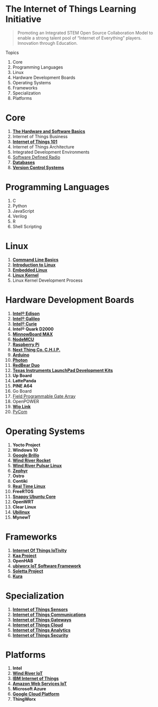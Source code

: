 # The Internet of Things Learning Initiative

> Promoting an Integrated STEM Open Source Collaboration Model to enable a strong talent pool of “Internet of Everything” players. Innovation through Education.

Topics

1. Core
2. Programming Languages
3. Linux
4. Hardware Development Boards
5. Operating Systems
6. Frameworks
7. Specialization 
8. Platforms

# Core

1. [**The Hardware and Software Basics**](https://theiotlearninginitiative.gitbooks.io/the-hardware-and-software-basics/content/)
2. Internet of Things Business
3. [**Internet of Things 101**](https://theiotlearninginitiative.gitbooks.io/internetofthings101/)
4. Internet of Things Architecture
5. Integrated Development Environments
6. [Software Defined Radio](https://theiotlearninginitiative.gitbooks.io/softwaredefinedradio/content/)
7. [**Databases**](https://theiotlearninginitiative.gitbooks.io/databases/content/)
8. [**Version Control Systems**](https://theiotlearninginitiative.gitbooks.io/version-control-systems/content/)


# Programming Languages

1. C
2. Python
3. JavaScript
4. Verilog
5. R
6. Shell Scripting

# Linux

1. [**Command Line Basics**](https://www.udacity.com/course/linux-command-line-basics--ud595)
2. [**Introduction to Linux**](https://www.edx.org/course/introduction-linux-linuxfoundationx-lfs101x-0)
3. [**Embedded Linux**](https://theiotlearninginitiative.gitbooks.io/embedded-linux/)
4. [**Linux Kernel**](https://theiotlearninginitiative.gitbooks.io/linuxkernel/content/)
5. Linux Kernel Development Process

# Hardware Development Boards

1. [**Intel® Edison**](https://theiotlearninginitiative.gitbooks.io/inteledison/content/)
2. [**Intel® Galileo**](https://theiotlearninginitiative.gitbooks.io/intelgalileo/content/)
3. [**Intel® Curie**](https://theiotlearninginitiative.gitbooks.io/intelcurie/content/)
4. **Intel® Quark D2000**
5. [**MinnowBoard MAX**](https://theiotlearninginitiative.gitbooks.io/minnowboardmax/content/)
6. [**NodeMCU**](https://theiotlearninginitiative.gitbooks.io/nodemcu/content/) 
7. [**Raspberry Pi**](https://theiotlearninginitiative.gitbooks.io/raspberrypi/content/)
8. [**Next Thing Co. C.H.I.P.**](https://theiotlearninginitiative.gitbooks.io/nextthingcochip/content/)
9. [**Arduino**](https://theiotlearninginitiative.gitbooks.io/arduino/content/)
10. [**Photon**](https://theiotlearninginitiative.gitbooks.io/photon/content/)
11. [**RedBear Duo**](https://theiotlearninginitiative.gitbooks.io/redbearduo/content/)
12. [**Texas Instruments LaunchPad Development Kits**](https://theiotlearninginitiative.gitbooks.io/texas-instruments-launchpad-development-kits/content/)
13. **Up Board**
14. **LattePanda**
15. **PINE A64**
16. Go Board
17. [Field Programmable Gate Array]()
18. OpenPOWER
19. [**Wio Link**](https://theiotlearninginitiative.gitbooks.io/wiolink/content/)
20. [PyCom](https://www.pycom.io/)

# Operating Systems

1. **Yocto Project**
2. **Windows 10**
3. [**Google Brillo**](https://theiotlearninginitiative.gitbooks.io/googlebrillo/content/)
4. [**Wind River Rocket**](https://theiotlearninginitiative.gitbooks.io/iotwindriverrocket/content/)
5. [**Wind River Pulsar Linux**](https://theiotlearninginitiative.gitbooks.io/iotwindriverpulsarlinux/content/)
6. [**Zephyr**](https://theiotlearninginitiative.gitbooks.io/zephyr/content/)
7. **Ostro**
8. **Contiki**
9. [**Real Time Linux**](https://theiotlearninginitiative.gitbooks.io/internetofthingsrt/content/)
10. **FreeRTOS**
11. [**Snappy Ubuntu Core**](https://theiotlearninginitiative.gitbooks.io/iotsnappyubuntucore/content/)
12. **OpenWRT**
13. **Clear Linux**
14. [**Ubilinux**](https://theiotlearninginitiative.gitbooks.io/ubilinux/content/)
15. **MynewT**

# Frameworks

1. [**Internet Of Things IoTivity**](https://theiotlearninginitiative.gitbooks.io/internetofthingsiotivity/content/)
2. [**Kaa Project**](http://www.kaaproject.org/)
3. **OpenHAB**
4. [**ubiworx IoT Software Framework**](http://www.ubiworx.com/ubiworx/)
5. [**Soletta Project**](https://theiotlearninginitiative.gitbooks.io/soletta/content/)
6. [**Kura**](http://www.eclipse.org/kura/)

# Specialization

1. [**Internet of Things Sensors**](https://theiotlearninginitiative.gitbooks.io/internetofthingssensors/content/)
2. [**Internet of Things Communications**](https://theiotlearninginitiative.gitbooks.io/internetofthingscommunications/content/)
3. [**Internet of Things Gateways**](https://theiotlearninginitiative.gitbooks.io/internetofthingsgateways/content/)
4. [**Internet of Things Cloud**](https://theiotlearninginitiative.gitbooks.io/internetofthingscloud/content/)
5. [**Internet of Things Analytics**](https://theiotlearninginitiative.gitbooks.io/internetofthingsanalytics/content/)
6. [**Internet of Things Security**]()

# Platforms

1. **Intel**
2. [**Wind River IoT**](https://theiotlearninginitiative.gitbooks.io/windriveriot/content/)
3. [**IBM Internet of Things**](https://theiotlearninginitiative.gitbooks.io/ibminternetofthings/content/)
4. [**Amazon Web Services IoT**](https://theiotlearninginitiative.gitbooks.io/amazonwebservicesiot/content/)
5. **Microsoft Azure**
6. [**Google Cloud Platform**](https://www.gitbook.com/book/theiotlearninginitiative/googlecloudplatform/details)
7. **ThingWorx**



